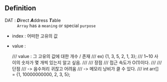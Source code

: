 
## Definition
DAT : ***D***irect ***A***ddress ***T***able<br>
&nbsp;&nbsp;&nbsp;&nbsp;&nbsp;&nbsp;&nbsp;&nbsp;&nbsp;
 `Array` has a `meaning` or special `purpose`
 
- index : 어떠한 고유의 값
- value : 



	/// value : 그 고유의 값에 대한 개수 / 존재
	/// ex) {1, 3, 5, 2, 1, 3};
	/// 1~10 사이의 숫자가 몇 개씩 있는지 알고 싶음.
	/// 
	/// 장점
	/// 접근 속도가 O(1)이다.
	/// 
	/// 단점 
	/// -> 음수처리 귀찮고 어려움
	/// -> 메모리 낭비가 클 수 있다.
	/// int arr[] = {1, 10000000000, 2, 3, 5};
